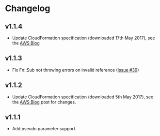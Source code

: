 # Changelog

## v1.1.4
- Update CloudFormation specification (downloaded 17th May 2017), see the [AWS Blog](https://aws.amazon.com/about-aws/whats-new/2017/05/cloudformation-support-for-aws-waf-on-alb/)

## v1.1.3
- Fix Fn::Sub not throwing errors on invalid reference ([Issue #39](https://github.com/martysweet/cfn-lint/issues/39))

## v1.1.2
- Update CloudFormation specification (downloaded 5th May 2017), see  the [AWS Blog](https://aws.amazon.com/about-aws/whats-new/2017/04/aws-cloudformation-adds-support-for-amazon-cognito-ebs-elastic-volumes-and-updates-resource-coverage/) post for changes.

## v1.1.1
- Add pseudo parameter support

